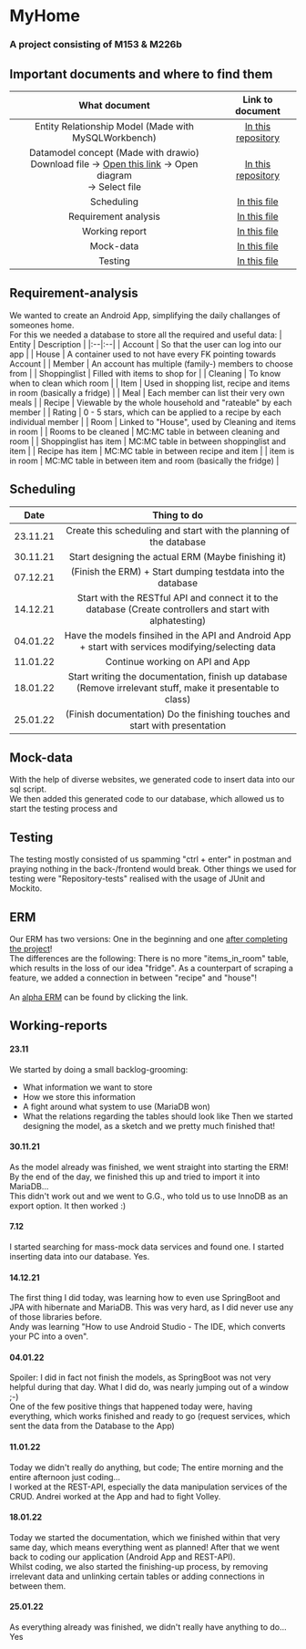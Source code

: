 # MyHome
### A project consisting of M153 & M226b

## Important documents and where to find them
| What document | Link to document|
|:----:|:-:|
| Entity Relationship Model (Made with MySQLWorkbench) | [In this repository](https://github.com/Z-100/MyHome/blob/main/Diagrams/sketch/detailed-sketch-db.jpg) |
| Datamodel concept (Made with drawio) <br/> Download file -> [Open this link](https://www.draw.io) -> Open diagram <br/> -> Select file| [In this repository](https://github.com/Z-100/MyHome/blob/main/Diagrams/sketch/rough-sketch-db.drawio) |
| Scheduling | [In this file](#Scheduling)|
| Requirement analysis | [In this file](#Requirement-analysis)|
| Working report | [In this file](#Working-reports) |
| Mock-data | [In this file](#Mock-data) |
| Testing | [In this file](#Testing) |

## Requirement-analysis
We wanted to create an Android App, simplifying the daily challanges of someones home.<br/> 
For this we needed a database to store all the required and useful data:
| Entity | Description |
|:--|:--|
| Account | So that the user can log into our app |
| House | A container used to not have every FK pointing towards Account |
| Member | An account has multiple (family-) members to choose from |
| Shoppinglist | Filled with items to shop for |
| Cleaning | To know when to clean which room |
| Item | Used in shopping list, recipe and items in room (basically a fridge) |
| Meal | Each member can list their very own meals |
| Recipe | Viewable by the whole household and "rateable" by each member |
| Rating | 0 - 5 stars, which can be applied to a recipe by each individual member |
| Room | Linked to "House", used by Cleaning and items in room |
| Rooms to be cleaned | MC:MC table in between cleaning and room |
| Shoppinglist has item | MC:MC table in between shoppinglist and item |
| Recipe has item | MC:MC table in between recipe and item |
| item is in room | MC:MC table in between item and room (basically the fridge) |


  

## Scheduling
| Date | Thing to do |
|:----------------:|:--------------:|
|    23.11.21 | Create this scheduling and start with the planning of the database |
|    30.11.21 | Start designing the actual ERM (Maybe finishing it) |
|    07.12.21 | (Finish the ERM) + Start dumping testdata into the database |
|    14.12.21 | Start with the RESTful API and connect it to the database (Create controllers and start with alphatesting) |
|    04.01.22 | Have the models finsihed in the API and Android App + start with services modifying/selecting data |
|    11.01.22 | Continue working on API and App |
|    18.01.22 | Start writing the documentation, finish up database (Remove irrelevant stuff, make it presentable to class) |
|    25.01.22 | (Finish documentation) Do the finishing touches and start with presentation |

## Mock-data
With the help of diverse websites, we generated code to insert data into our sql script. <br/>We then added this generated code to our database, which allowed us to start the testing process and 

## Testing
The testing mostly consisted of us spamming "ctrl + enter" in postman and praying nothing in the back-/frontend would break.
Other things we used for testing were "Repository-tests" realised with the usage of JUnit and Mockito.
## ERM  
Our ERM has two versions: One in the beginning and one [after completing the project](https://github.com/Z-100/MyHome/blob/main/Diagrams/sketch/detailed-sketch-db.jpg)! <br/>
The differences are the following: There is no more "items_in_room" table, which results in the loss of our idea "fridge". As a counterpart of scraping a feature, we added a connection
in between "recipe" and "house"!<br/><br/>
An [alpha ERM](https://github.com/Z-100/MyHome/blob/main/Diagrams/sketch/rough-sketch-db.drawio) can be found by clicking the link.

  

## Working-reports  
#### 23.11  
We started by doing a small backlog-grooming:
- What information we want to store
- How we store this information  
- A fight around what system to use (MariaDB won)
- What the relations regarding the tables should look like
Then we started designing the model, as a sketch and we pretty much finished that!

#### 30.11.21  
As the model already was finished, we went straight into starting the ERM! <br/>
By the end of the day, we finished this up and tried to import it into MariaDB... <br/>
This didn't work out and we went to G.G., who told us to use InnoDB as an export option. It then worked :)

#### 7.12  
I started searching for mass-mock data services and found one. I started inserting data into our database. Yes.

#### 14.12.21 
The first thing I did today, was learning how to even use SpringBoot and JPA with hibernate and MariaDB. This was very hard, as I did never use any of those libraries before. <br/> Andy was learning "How to use Android Studio - The IDE, which converts your PC into a oven".

#### 04.01.22
Spoiler: I did in fact not finish the models, as SpringBoot was not very helpful during that day. What I did do, was nearly jumping out of a window ;-) <br/>
One of the few positive things that happened today were, having everything, which works finished and ready to go (request services, which sent the data from the Database to the App)

#### 11.01.22
Today we didn't really do anything, but code; The entire morning and the entire afternoon just coding... <br />
I worked at the REST-API, especially the data manipulation services of the CRUD. Andrei worked at the App and had to fight Volley.

#### 18.01.22
Today we started the documentation, which we finished within that very same day, which means everything went as planned! After that we went back to coding our application (Android App and REST-API). <br/>
Whilst coding, we also started the finishing-up process, by removing irrelevant data and unlinking certain tables or adding connections in between them.

#### 25.01.22
As everything already was finished, we didn't really have anything to do... Yes
